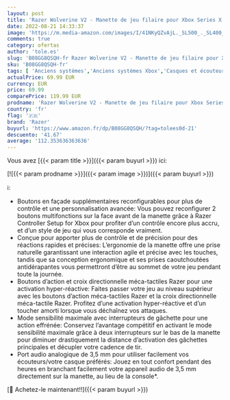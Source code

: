 ```yaml
---
layout: post
title: 'Razer Wolverine V2 - Manette de jeu filaire pour Xbox Series X / S + Xbox One + PC  2 boutons multifonctions personnalisables  boutons d action  pavé directionnel  mode Hair Trigger  Noir-Vert'
date: 2022-08-21 14:33:37
image: 'https://m.media-amazon.com/images/I/41NKyQZvAjL._SL500_._SL400_.jpg'
comments: true
category: ofertas
author: 'tole.es'
slug: 'B08GG8QSQH-fr Razer Wolverine V2 - Manette de jeu filaire pour Xbox...'
sku: 'B08GG8QSQH-fr'
tags: [ 'Anciens systèmes','Anciens systèmes Xbox','Casques et écouteurs','Casques, écouteurs et accessoires','High-Tech','Jeux vidéo','Xbox: Jeux, consoles et accessoires','razer','🇫🇷', ]
actualPrice: 69.99 EUR
currency: EUR
price: 69.99
comparePrice: 119.99 EUR
prodname: 'Razer Wolverine V2 - Manette de jeu filaire pour Xbox Series X / S + Xbox One + PC  2 boutons multifonctions personnalisables  boutons d action  pavé directionnel  mode Hair Trigger  Noir-Vert'
country: 'fr'
flag: '🇫🇷'
brand: 'Razer'
buyurl: 'https://www.amazon.fr/dp/B08GG8QSQH/?tag=tolees0d-21'
descuento: '41.67'
average: '112.353636363636'
---
```


Vous avez [{{< param title >}}]({{< param buyurl >}}) ici:

[![{{< param prodname >}}]({{< param image >}})]({{< param buyurl >}})

ℹ️:

- Boutons en façade supplémentaires reconfigurables pour plus de contrôle et une personnalisation avancée: Vous pouvez reconfigurer 2 boutons multifonctions sur la face avant de la manette grâce à Razer Controller Setup for Xbox pour profiter d’un contrôle encore plus accru, et d’un style de jeu qui vous corresponde vraiment.
- Conçue pour apporter plus de contrôle et de précision pour des réactions rapides et précises: L’ergonomie de la manette offre une prise naturelle garantissant une interaction agile et précise avec les touches, tandis que sa conception ergonomique et ses prises caoutchoutées antidérapantes vous permettront d’être au sommet de votre jeu pendant toute la journée.
- Boutons d’action et croix directionnelle méca-tactiles Razer pour une activation hyper-réactive: Faites passer votre jeu au niveau supérieur avec les boutons d’action méca-tactiles Razer et la croix directionnelle méca-tactile Razer. Profitez d’une activation hyper-réactive et d’un toucher amorti lorsque vous déchaînez vos attaques.
- Mode sensibilité maximale avec interrupteurs de gâchette pour une action effrénée: Conservez l’avantage compétitif en activant le mode sensibilité maximale grâce à deux interrupteurs sur le bas de la manette pour diminuer drastiquement la distance d’activation des gâchettes principales et décupler votre cadence de tir.
- Port audio analogique de 3,5 mm pour utiliser facilement vos écouteurs/votre casque préférés: Jouez en tout confort pendant des heures en branchant facilement votre appareil audio de 3,5 mm directement sur la manette, au lieu de la console*.

[🛒 Achetez-le maintenant!!]({{< param buyurl >}})
